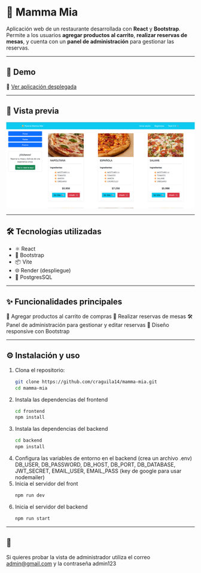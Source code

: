 # 🍝 Mamma Mia  

Aplicación web de un restaurante desarrollada con **React** y **Bootstrap**.  
Permite a los usuarios **agregar productos al carrito**, **realizar reservas de mesas**, y cuenta con un **panel de administración** para gestionar las reservas.  

---

## 🚀 Demo
🔗 [Ver aplicación desplegada](https://mamma-mia-1.onrender.com/)  

---

## 📸 Vista previa
![Mamma Mia](frontend/public/mamma-mia.png)

---

## 🛠️ Tecnologías utilizadas
- ⚛️ React  
- 🎨 Bootstrap  
- 📦 Vite  
- 🌐 Render (despliegue)
- 💾 PostgresSQL

---
## ✨ Funcionalidades principales

🛒 Agregar productos al carrito de compras
📅 Realizar reservas de mesas
🛠️ Panel de administración para gestionar y editar reservas
📱 Diseño responsive con Bootstrap

---
## ⚙️ Instalación y uso
1. Clona el repositorio:  
   ```bash
   git clone https://github.com/craguila14/mamma-mia.git
   cd mamma-mia
2. Instala las dependencias del frontend
   ```bash
   cd frontend
   npm install
3. Instala las dependencias del backend
   ```bash
   cd backend
   npm install
4. Configura las variables de entorno en el backend (crea un archivo .env)
    DB_USER, DB_PASSWORD, DB_HOST, DB_PORT, DB_DATABASE, JWT_SECRET,  EMAIL_USER, EMAIL_PASS (key de google para usar nodemailer)
5. Inicia el servidor del front
   ```bash
   npm run dev
6. Inicia el servidor del backend
   ```bash
   npm run start
---
## 👀 
Si quieres probar la vista de administrador utiliza el correo admin@gmail.com y la contraseña admin123
